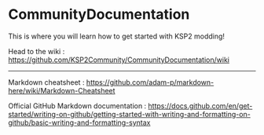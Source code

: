 # CommunityDocumentation
This is where you will learn how to get started with KSP2 modding!

Head to the wiki : https://github.com/KSP2Community/CommunityDocumentation/wiki

------------
Markdown cheatsheet : https://github.com/adam-p/markdown-here/wiki/Markdown-Cheatsheet

Official GitHub Markdown documentation : https://docs.github.com/en/get-started/writing-on-github/getting-started-with-writing-and-formatting-on-github/basic-writing-and-formatting-syntax
